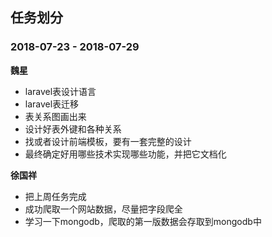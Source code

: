 ## 任务划分 ##

### 2018-07-23 - 2018-07-29 ###

**魏星**
* laravel表设计语言
* laravel表迁移
* 表关系图画出来
* 设计好表外键和各种关系
* 找或者设计前端模板，要有一套完整的设计
* 最终确定好用哪些技术实现哪些功能，并把它文档化

**徐国祥**
* 把上周任务完成
* 成功爬取一个网站数据，尽量把字段爬全
* 学习一下mongodb，爬取的第一版数据会存取到mongodb中